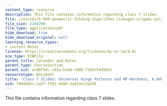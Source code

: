 ```yaml
---
content_type: resource
description: This file contains information regarding class 7 slides.
file: /courses/6-849-geometric-folding-algorithms-linkages-origami-polyhedra-fall-2012/fd0dd91c1a37ff62445d3a013e12e292_MIT6_849F12_slidesC07.pdf
file_size: 2164790
file_type: application/pdf
hide_download: true
hide_download_original: null
learning_resource_types:
- Lecture Notes
license: https://creativecommons.org/licenses/by-nc-sa/4.0/
ocw_type: OCWFile
parent_title: Calendar and Notes
parent_type: CourseSection
parent_uid: ac06f5dc-c82a-b3a0-cb86-73d3c54d5831
resourcetype: Document
title: 'Class 7 Slides: Universal Hinge Patterns and NP-Hardness, 6.849 Fall 2012'
uid: fd0dd91c-1a37-ff62-445d-3a013e12e292
---
```

This file contains information regarding class 7 slides.